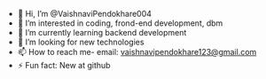 - 👋 Hi, I’m @VaishnaviPendokhare004
- 👀 I’m interested in coding, frond-end development, dbm
- 🌱 I’m currently learning backend development
- 💞️ I’m looking for new technologies 
- 📫 How to reach me- email: vaishnavipendokhare123@gmail.com
- ⚡ Fun fact: New at github 

<!---
VaishnaviPendokhare004/VaishnaviPendokhare004 is a ✨ special ✨ repository because its `README.md` (this file) appears on your GitHub profile.
You can click the Preview link to take a look at your changes.
--->
